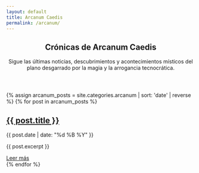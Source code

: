 ```yaml
---
layout: default
title: Arcanum Caedis
permalink: /arcanum/
---
```


<section class="arcanum-section">
  <header class="arcanum-header">
    <h1>Crónicas de Arcanum Caedis</h1>
    <p class="intro">Sigue las últimas noticias, descubrimientos y acontecimientos místicos del plano desgarrado por la magia y la arrogancia tecnocrática.</p>
  </header>

  <div class="arcanum-posts">
    {% assign arcanum_posts = site.categories.arcanum | sort: 'date' | reverse %}
    {% for post in arcanum_posts %}
      <article class="arcanum-post">
        <h2><a href="{{ post.url }}">{{ post.title }}</a></h2>
        <p class="post-date">{{ post.date | date: "%d %B %Y" }}</p>
        <p>{{ post.excerpt }}</p>
        <a href="{{ post.url }}" class="read-more">Leer más</a>
      </article>
    {% endfor %}
  </div>
</section>
